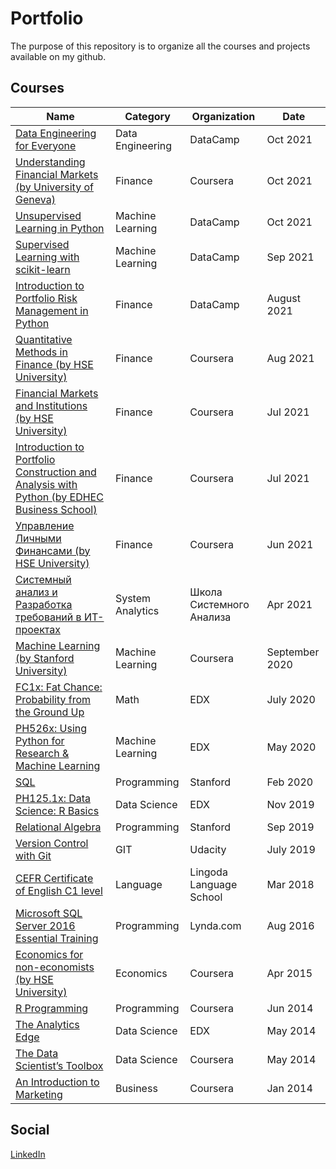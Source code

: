 # Portfolio
The purpose of this repository is to organize all the courses and projects available on my github. 

## Courses 

| Name  | Category | Organization | Date |
| ------------- | ------------- |  ------------- |  ------------- |
|  [Data Engineering for Everyone](https://www.datacamp.com/statement-of-accomplishment/course/9a5206c7536d76fb153a706bd971ad1a5018f8db)| Data Engineering | DataCamp | Oct 2021 |
|  [Understanding Financial Markets (by University of Geneva)](https://www.coursera.org/account/accomplishments/certificate/FXQZ56VR3KWD) | Finance | Coursera | Oct 2021 |
|  [Unsupervised Learning in Python](https://www.datacamp.com/statement-of-accomplishment/course/9d7b5a223c40fe3c45a1928ac8862c26d78426e4) | Machine Learning | DataCamp | Oct 2021 |
|  [Supervised Learning with scikit-learn](https://www.datacamp.com/statement-of-accomplishment/course/22a8982baf3ba311dbd871b42af166580f19ee5f) | Machine Learning | DataCamp | Sep 2021 |
|  [Introduction to Portfolio Risk Management in Python](https://www.datacamp.com/statement-of-accomplishment/course/2531d9784831ff47fbf74516031e48f07fc0d04f) | Finance | DataCamp | August 2021 | 
|  [Quantitative Methods in Finance (by HSE University)](https://www.coursera.org/account/accomplishments/certificate/L5ZHUQEDGTGZ) | Finance | Coursera | Aug 2021 | 
|  [Financial Markets and Institutions (by HSE University)](https://www.coursera.org/account/accomplishments/certificate/U9PBAZPME5HB) | Finance | Coursera | Jul 2021 | 
|  [Introduction to Portfolio Construction and Analysis with Python (by EDHEC Business School)](https://www.coursera.org/account/accomplishments/verify/8GMYMFPH4UCL) | Finance | Coursera | Jul 2021 |
|  [Управление Личными Финансами (by HSE University)](https://www.coursera.org/account/accomplishments/certificate/W5NXWS7FFE7G) | Finance | Coursera | Jun 2021 |
|  [Системный анализ и  Разработка требований в ИТ-проектах](https://systems.education/) | System Analytics | Школа Системного Анализа | Apr 2021 |
|  [Machine Learning (by Stanford University)](https://coursera.org/share/b427dead6f0052c83f6b56cb2743a1c7) | Machine Learning | Coursera | September 2020 |
|  [FC1x: Fat Chance: Probability from the Ground Up](https://courses.edx.org/certificates/43b7245f94e94d518dd3815729d6bcfc) | Math | EDX | July 2020 | 
|  [PH526x: Using Python for Research & Machine Learning](https://courses.edx.org/certificates/3048705a45ae41a88f9a353eb5c0e746) | Machine Learning | EDX | May 2020 |
|  [SQL](https://verify.lagunita.stanford.edu/SOA/4371aecfe5bd4dd88ceac069eb44642d)| Programming | Stanford | Feb 2020 |
|  [PH125.1x: Data Science: R Basics](https://courses.edx.org/certificates/1b897f4d318f43d89ca4307569d8cba4) | Data Science | EDX | Nov 2019 |
|  [Relational Algebra](https://verify.lagunita.stanford.edu/SOA/2b2abcacbf274d1e9bc59d12f66fad9c/) | Programming | Stanford | Sep 2019 |
|  [Version Control with Git](https://www.udacity.com/course/version-control-with-git--ud123) | GIT | Udacity | July 2019 | 
|  [CEFR Certificate of English C1 level](https://www.lingoda.com/en/) | Language | Lingoda Language School | Mar 2018 | 
|  [Microsoft SQL Server 2016 Essential Training](https://www.linkedin.com/learning/microsoft-sql-server-2016-essential-training)| Programming | Lynda.com | Aug 2016 | 
|  [Economics for non-economists (by HSE University)](https://www.coursera.org/learn/ekonomika-dlya-neekonomistov)| Economics | Coursera | Apr 2015 |
|  [R Programming](https://www.coursera.org/signature/certificate/9Q3P9VJC4B) | Programming | Coursera | Jun 2014 | 
|  [The Analytics Edge](https://verify.edx.org/cert/88262e6c913949a98c90642a6d7a698f) | Data Science | EDX | May 2014 |
|  [The Data Scientist’s Toolbox](https://www.coursera.org/signature/certificate/5FMEZLPB75) | Data Science  | Coursera | May 2014 | 
|  [An Introduction to Marketing](https://www.coursera.org/signature/certificate/XSKGFAN7H2) | Business | Coursera  | Jan 2014  |  

## Social

[LinkedIn](https://www.linkedin.com/in/anton-sementsov-4b354373/)


